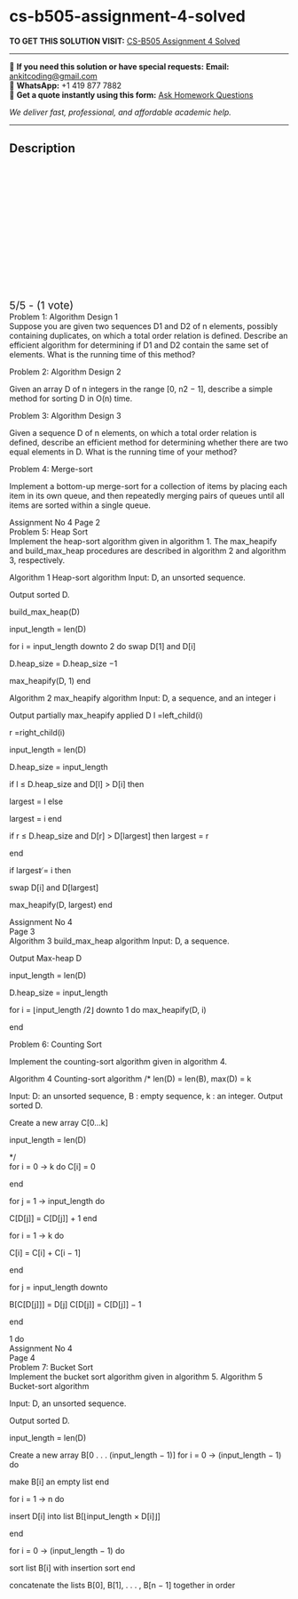 # cs-b505-assignment-4-solved
**TO GET THIS SOLUTION VISIT:** [CS-B505 Assignment 4 Solved](https://www.ankitcodinghub.com/product/cs-b505-assignment-4-solved/)


---

📩 **If you need this solution or have special requests:** **Email:** ankitcoding@gmail.com  
📱 **WhatsApp:** +1 419 877 7882  
📄 **Get a quote instantly using this form:** [Ask Homework Questions](https://www.ankitcodinghub.com/services/ask-homework-questions/)

*We deliver fast, professional, and affordable academic help.*

---

<h2>Description</h2>



<div class="kk-star-ratings kksr-auto kksr-align-center kksr-valign-top" data-payload="{&quot;align&quot;:&quot;center&quot;,&quot;id&quot;:&quot;93078&quot;,&quot;slug&quot;:&quot;default&quot;,&quot;valign&quot;:&quot;top&quot;,&quot;ignore&quot;:&quot;&quot;,&quot;reference&quot;:&quot;auto&quot;,&quot;class&quot;:&quot;&quot;,&quot;count&quot;:&quot;1&quot;,&quot;legendonly&quot;:&quot;&quot;,&quot;readonly&quot;:&quot;&quot;,&quot;score&quot;:&quot;5&quot;,&quot;starsonly&quot;:&quot;&quot;,&quot;best&quot;:&quot;5&quot;,&quot;gap&quot;:&quot;4&quot;,&quot;greet&quot;:&quot;Rate this product&quot;,&quot;legend&quot;:&quot;5\/5 - (1 vote)&quot;,&quot;size&quot;:&quot;24&quot;,&quot;title&quot;:&quot;CS-B505 Assignment 4 Solved&quot;,&quot;width&quot;:&quot;138&quot;,&quot;_legend&quot;:&quot;{score}\/{best} - ({count} {votes})&quot;,&quot;font_factor&quot;:&quot;1.25&quot;}">

<div class="kksr-stars">

<div class="kksr-stars-inactive">
            <div class="kksr-star" data-star="1" style="padding-right: 4px">


<div class="kksr-icon" style="width: 24px; height: 24px;"></div>
        </div>
            <div class="kksr-star" data-star="2" style="padding-right: 4px">


<div class="kksr-icon" style="width: 24px; height: 24px;"></div>
        </div>
            <div class="kksr-star" data-star="3" style="padding-right: 4px">


<div class="kksr-icon" style="width: 24px; height: 24px;"></div>
        </div>
            <div class="kksr-star" data-star="4" style="padding-right: 4px">


<div class="kksr-icon" style="width: 24px; height: 24px;"></div>
        </div>
            <div class="kksr-star" data-star="5" style="padding-right: 4px">


<div class="kksr-icon" style="width: 24px; height: 24px;"></div>
        </div>
    </div>

<div class="kksr-stars-active" style="width: 138px;">
            <div class="kksr-star" style="padding-right: 4px">


<div class="kksr-icon" style="width: 24px; height: 24px;"></div>
        </div>
            <div class="kksr-star" style="padding-right: 4px">


<div class="kksr-icon" style="width: 24px; height: 24px;"></div>
        </div>
            <div class="kksr-star" style="padding-right: 4px">


<div class="kksr-icon" style="width: 24px; height: 24px;"></div>
        </div>
            <div class="kksr-star" style="padding-right: 4px">


<div class="kksr-icon" style="width: 24px; height: 24px;"></div>
        </div>
            <div class="kksr-star" style="padding-right: 4px">


<div class="kksr-icon" style="width: 24px; height: 24px;"></div>
        </div>
    </div>
</div>


<div class="kksr-legend" style="font-size: 19.2px;">
            5/5 - (1 vote)    </div>
    </div>
<div class="page" title="Page 2">
<div class="layoutArea">
<div class="column">
Problem 1: Algorithm Design 1

</div>
</div>
<div class="layoutArea">
<div class="column">
Suppose you are given two sequences D1 and D2 of n elements, possibly containing duplicates, on which a total order relation is defined. Describe an efficient algorithm for determining if D1 and D2 contain the same set of elements. What is the running time of this method?

Problem 2: Algorithm Design 2

Given an array D of n integers in the range [0, n2 − 1], describe a simple method for sorting D in O(n) time.

Problem 3: Algorithm Design 3

Given a sequence D of n elements, on which a total order relation is defined, describe an efficient method for determining whether there are two equal elements in D. What is the running time of your method?

Problem 4: Merge-sort

Implement a bottom-up merge-sort for a collection of items by placing each item in its own queue, and then repeatedly merging pairs of queues until all items are sorted within a single queue.

</div>
</div>
<div class="layoutArea">
<div class="column">
Assignment No 4 Page 2

</div>
</div>
</div>
<div class="page" title="Page 3">
<div class="layoutArea">
<div class="column">
Problem 5: Heap Sort

</div>
</div>
<div class="layoutArea">
<div class="column">
Implement the heap-sort algorithm given in algorithm 1. The max_heapify and build_max_heap procedures are described in algorithm 2 and algorithm 3, respectively.

Algorithm 1 Heap-sort algorithm Input: D, an unsorted sequence.

Output sorted D.

build_max_heap(D)

input_length = len(D)

for i = input_length downto 2 do swap D[1] and D[i]

D.heap_size = D.heap_size −1

max_heapify(D, 1) end

Algorithm 2 max_heapify algorithm Input: D, a sequence, and an integer i

Output partially max_heapify applied D l =left_child(i)

r =right_child(i)

input_length = len(D)

D.heap_size = input_length

if l ≤ D.heap_size and D[l] &gt; D[i] then

largest = l else

largest = i end

if r ≤ D.heap_size and D[r] &gt; D[largest] then largest = r

end

if largest ̸= i then

swap D[i] and D[largest]

max_heapify(D, largest) end

</div>
</div>
<div class="layoutArea">
<div class="column">
Assignment No 4

</div>
<div class="column">
Page 3

</div>
</div>
</div>
<div class="page" title="Page 4">
<div class="layoutArea">
<div class="column">
Algorithm 3 build_max_heap algorithm Input: D, a sequence.

Output Max-heap D

input_length = len(D)

D.heap_size = input_length

for i = ⌊input_length /2⌋ downto 1 do max_heapify(D, i)

end

Problem 6: Counting Sort

Implement the counting-sort algorithm given in algorithm 4.

Algorithm 4 Counting-sort algorithm /* len(D) = len(B), max(D) = k

Input: D: an unsorted sequence, B : empty sequence, k : an integer. Output sorted D.

Create a new array C[0…k]

input_length = len(D)

</div>
<div class="column">
*/

</div>
</div>
<div class="layoutArea">
<div class="column">
for i = 0 → k do C[i] = 0

end

for j = 1 → input_length do

C[D[j]] = C[D[j]] + 1 end

for i = 1 → k do

C[i] = C[i] + C[i − 1]

end

for j = input_length downto

B[C[D[j]]] = D[j] C[D[j]] = C[D[j]] − 1

end

</div>
<div class="column">
1 do

</div>
</div>
<div class="layoutArea">
<div class="column">
Assignment No 4

</div>
<div class="column">
Page 4

</div>
</div>
</div>
<div class="page" title="Page 5">
<div class="layoutArea">
<div class="column">
Problem 7: Bucket Sort

</div>
</div>
<div class="layoutArea">
<div class="column">
Implement the bucket sort algorithm given in algorithm 5. Algorithm 5 Bucket-sort algorithm

Input: D, an unsorted sequence.

Output sorted D.

input_length = len(D)

Create a new array B[0 . . . (input_length − 1)] for i = 0 → (input_length − 1) do

make B[i] an empty list end

for i = 1 → n do

insert D[i] into list B[⌊input_length × D[i]⌋]

end

for i = 0 → (input_length − 1) do

sort list B[i] with insertion sort end

concatenate the lists B[0], B[1], . . . , B[n − 1] together in order

</div>
</div>
</div>
